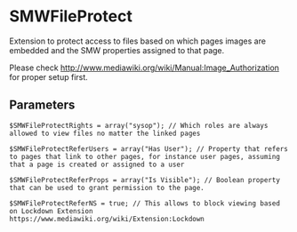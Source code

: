 # SMWFileProtect

Extension to protect access to files based on which pages images are embedded and the SMW properties assigned to that page.

Please check http://www.mediawiki.org/wiki/Manual:Image_Authorization for proper setup first.

## Parameters

```
$SMWFileProtectRights = array("sysop"); // Which roles are always allowed to view files no matter the linked pages

$SMWFileProtectReferUsers = array("Has User"); // Property that refers to pages that link to other pages, for instance user pages, assuming that a page is created or assigned to a user

$SMWFileProtectReferProps = array("Is Visible"); // Boolean property that can be used to grant permission to the page.

$SMWFileProtectReferNS = true; // This allows to block viewing based on Lockdown Extension https://www.mediawiki.org/wiki/Extension:Lockdown
```
